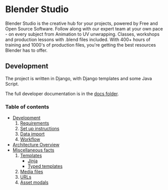 # Blender Studio

Blender Studio is the creative hub for your projects, powered by Free and Open Source Software.
Follow along with our expert team at your own pace - on every subject from Animation to UV unwrapping.
Classes, workshops and production lessons with .blend files included.
With 400+ hours of training and 1000's of production files, you're getting the best resources 
Blender has to offer.


## Development

The project is written in Django, with Django templates and some Java Script.

The full developer documentation is in the [docs folder](docs).

### Table of contents
 - [Development](docs/development.md)
    1. [Requirements](docs/development.md#requirements)  
    2. [Set up instructions](docs/development.md#set-up-instructions)
    3. [Data import](docs/development.md#data-import)
    4. [Workflow](docs/development.md#workflow)
 - [Architecture Overview](docs/architecture.md)
 - [Miscellaneous facts](docs/miscellaneous.md)
    1. [Templates](docs/miscellaneous.md#templates)
        - [Jinja](docs/miscellaneous.md#jinja)
        - [Typed templates](docs/miscellaneous.md#typed-templates)
    2. [Media files](docs/miscellaneous.md#media-files)
    3. [URLs](docs/miscellaneous.md#urls)
    4. [Asset modals](docs/miscellaneous.md#asset-modals)


